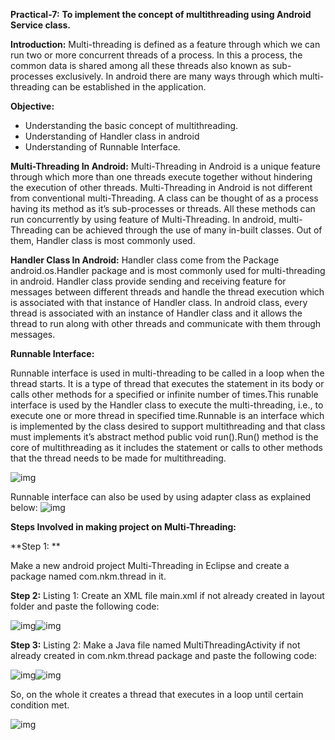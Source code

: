 **Practical-7:** **To implement the concept of multithreading using Android Service class.**

**Introduction:**
Multi-threading is defined as a feature through which we can run two or more concurrent threads of a process. In this a process, the common data is shared among all these threads also known as sub-processes exclusively. In android there are many ways through which multi-threading can be established in the application.

**Objective:**

- Understanding the basic     concept of multithreading.
- Understanding of Handler     class in android
- Understanding of Runnable     Interface. 
       

**Multi-Threading In Android:**
Multi-Threading in Android is a unique feature through which more than one threads execute together without hindering the execution of other threads. Multi-Threading in Android is not different from conventional multi-Threading. A class can be thought of as a process having its method as it’s sub-processes or threads. All these methods can run concurrently by using feature of Multi-Threading. In android, multi-Threading can be achieved through the use of many in-built classes. Out of them, Handler class is most commonly used.

**Handler Class In Android:**
Handler class come from the Package android.os.Handler package and is most commonly used for multi-threading in android. Handler class provide sending and receiving feature for messages between different threads and handle the thread execution which is associated with that instance of Handler class. In android class, every thread is associated with an instance of Handler class and it allows the thread to run along with other threads and communicate with them through messages.

**Runnable Interface:** 

Runnable interface is used in multi-threading to be called in a loop when the thread starts. It is a type of thread that executes the statement in its body or calls other methods for a specified or infinite number of times.This runable interface is used by the Handler class to execute the multi-threading, i.e., to execute one or more thread in specified time.Runnable is an interface which is implemented by the class desired to support multithreading and that class must implements it’s abstract method public void run().Run() method is the core of multithreading as it includes the statement or calls to other methods that the thread needs to be made for multithreading.

 ![img](https://github.com/9803794468/M_A_D/blob/master/prabh1.jpg)

 Runnable interface can also be used by using adapter class as explained below:
 ![img](https://github.com/9803794468/M_A_D/blob/master/prabh2.jpg)

 

**Steps Involved in making project on Multi-Threading:**

**Step 1: **

Make a new android project Multi-Threading in Eclipse and create a package named com.nkm.thread in it.

**Step 2:**
Listing 1: Create an XML file main.xml if not already created in layout folder and paste the following code:

 ![img](https://github.com/9803794468/M_A_D/blob/master/prabh3.jpg)![img](https://github.com/9803794468/M_A_D/blob/master/prabh4.jpg)

**Step 3:**
Listing 2: Make a Java file named MultiThreadingActivity if not already created in com.nkm.thread package and paste the following code:

 ![img](https://github.com/9803794468/M_A_D/blob/master/prabh5.jpg)![img](https://github.com/9803794468/M_A_D/blob/master/prabh6.jpg)

 So, on the whole it creates a thread that executes in a loop until certain condition met.

 ![img](https://github.com/9803794468/M_A_D/blob/master/prabh7.png)  
